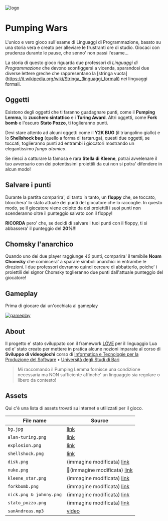 ![logo](http://i.imgur.com/4uraJCp.png)

# Pumping Wars

L'unico e vero gioco sull'esame di Linguaggi di Programmazione, basato su una storia vera e creato per alleviare le frustranti ore di studio. Giocaci con prudenza durante le pause, che senno' non passi l'esame...

La storia di questo gioco riguarda due professori di *Linguaggi di Programmazione* che devono sconfiggersi a vicenda, sparandosi due diverse lettere greche che rappresentano la [stringa vuota](https://it.wikipedia.org/wiki/Stringa_(linguaggi_formali) nei linguaggi formali.

## Oggetti

Esistono degli oggetti che ti faranno guadagnare punti, come il **Pumping Lemma**, lo **zucchero sintattico** e i **Turing Award**. Altri oggetti, come **Fork bomb** e l'oscuro **Stato Pozzo**, ti toglieranno punti.

Devi stare attento ad alcuni oggetti come il **Y2K BUG** (il triangolino giallo) e lo **Shellshock bug** (quello a forma di tartaruga), questi due oggetti, se toccati, toglieranno punti ad entrambi i giocatori mostrando un elegantissimo *fungo atomico*.

Se riesci a catturare la famosa e rara **Stella di Kleene**, potrai avvelenare il tuo avversario con dei potentissimi proiettili da cui non si potra' difendere in alcun modo!

## Salvare i punti

Durante la partita comparira', di tanto in tanto, un **floppy** che, se toccato, blocchera' lo stato attuale dei punti del giocatore che lo raccoglie. In questo modo, se il giocatore viene colpito da dei proiettili i suoi punti non scenderanno oltre il punteggio salvato con il floppy!

**RICORDA** pero' che, se decidi di salvare i tuoi punti con il floppy, ti si abbassera' il punteggio del **20%**!!!

## Chomsky l'anarchico

Quando uno dei due player raggiunge *40* punti, comparira' il temibile **Noam Chomsky** che comincera' a sparare simboli anarchici in entrambe le direzioni. I due professori dovranno quindi cercare di abbatterlo, poiche' i proiettili del signor Chomsky toglieranno due punti dall'attuale punteggio del giocatore!

## Gameplay

Prima di giocare dai un'occhiata al gameplay

[![gameplay](https://thumbs.gfycat.com/ForthrightSkinnyChicken-size_restricted.gif)](https://gfycat.com/ForthrightSkinnyChicken)

## About

Il progetto e' stato sviluppato con il framework [LÖVE](https://love2d.org) per il linguaggio Lua ed e' stato creato per mettere in pratica alcune nozioni imparate al corso di **Sviluppo di videogiochi** corso di [Informatica e Tecnologie per la Produzione del Software](http://www.uniba.it/ricerca/dipartimenti/informatica) • [Università degli Studi di Bari](http://www.uniba.it/)

> Mi raccomando il Pumping Lemma fornisce una condizione necessaria ma NON sufficiente affinche' un linguaggio sia regolare o libero da contesto!

## Assets

Qui c'è una lista di assets trovati su internet e utilizzati per il gioco.

File name | Source
----------|-------
```bg.jpg``` | [link](http://www.rgbstock.com/bigphoto/o7mfHag/Wrinkled+Paper+Texture+1)
```alan-turing.png``` | [link](http://www.deviantart.com/art/Disappointed-Alan-Turing-Telegram-Sticker-554327648)
```explosion.png``` | [link](http://flashvhtml.com/html/img/action/explosion/)
```shellshock.png``` | [link](https://www.whitehatsec.com/wp-content/uploads/Shellshock-Image.png)
```disk.png``` | (immagine modificata) [link](http://orig07.deviantart.net/a254/f/2012/199/a/2/a25bdeccc38969653a00ea8dd27fecbe-d57ol31.png)
```nuke.png``` | (immagine modificata) [link](http://worldartsme.com/nuclear-bomb-explosion-clipart.html#gal_post_26416_nuclear-bomb-explosion-clipart-1.jpg)
```kleene_star.png``` | (immagine modificata) [link](http://banjo2015.deviantart.com/art/Power-star-pixel-534796669)
```forkbomb.png``` | (immagine modificata) [link](http://www.cialfor.com/wp-content/uploads/2016/04/fork-bomb.png)
```nick.png & johnny.png``` | (immagine modificata)  [link](http://opengameart.org/content/teacher)
```stato_pozzo.png``` | (immagine modificata)   [link](http://www.abeka.com/ABekaOnline/MediaDescription.aspx?id=0000212237)
```sanAndreas.mp3``` | [video](https://www.youtube.com/watch?v=j_KtYzmvxdY)
